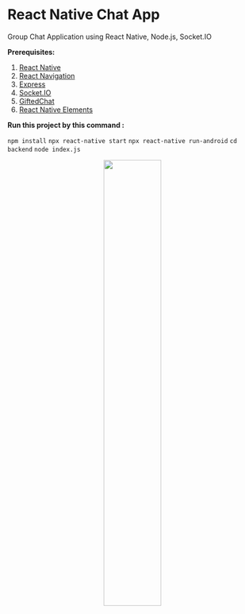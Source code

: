 # React Native Chat App
Group Chat Application using React Native, Node.js, Socket.IO
 
**Prerequisites:**
1. [React Native](https://reactnative.dev/docs/getting-started)
2. [React Navigation](https://reactnavigation.org/)
3. [Express](https://expressjs.com/)
4. [Socket.IO](https://socket.io/get-started/chat/)
5. [GiftedChat](https://www.npmjs.com/package/react-native-gifted-chat)
6. [React Native Elements](https://reactnativeelements.com/docs)


**Run this project by this command :**

`npm install`
 `npx react-native start`
 `npx react-native run-android`
 `cd backend`
`node index.js`

<p align="center">
  <img src="https://github.com/Kashika5/react-native-chat-app/blob/main/ReactNativeSocketIOExample.gif"width=48%>
  
</p>



